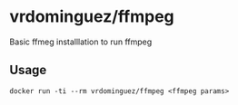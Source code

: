 # vrdominguez/ffmpeg

Basic ffmeg installlation to run ffmpeg

## Usage

```
docker run -ti --rm vrdominguez/ffmpeg <ffmpeg params>
```
